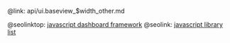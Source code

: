 @link: api/ui.baseview_$width_other.md

@seolinktop: [javascript dashboard framework](https://webix.com)
@seolink: [javascript library list](https://webix.com/widget/list/)